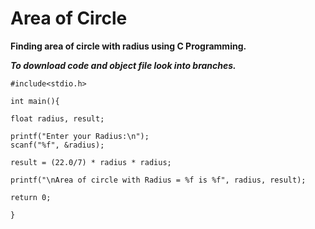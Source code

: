 # Area of Circle
**Finding area of circle with radius using C Programming.**

***To download code and object file look into branches.***

	#include<stdio.h>

	int main(){

	float radius, result;
	
	printf("Enter your Radius:\n");
	scanf("%f", &radius);
	
	result = (22.0/7) * radius * radius;
	
	printf("\nArea of circle with Radius = %f is %f", radius, result);
	
	return 0;
	
	}
